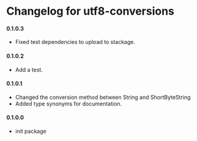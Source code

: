 # Changelog for utf8-conversions

#### 0.1.0.3

- Fixed test dependencies to upload to stackage.

#### 0.1.0.2

- Add a test.

#### 0.1.0.1
- Changed the conversion method between String and ShortByteString
- Added type synonyms for documentation.


#### 0.1.0.0
- init package
